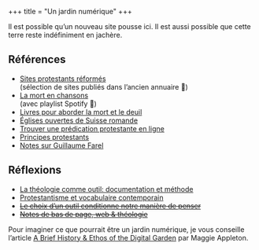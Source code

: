 +++
title = "Un jardin numérique"
+++

Il est possible qu’un nouveau site pousse ici. Il est aussi possible que cette terre reste indéfiniment en jachère.

## Références

- [Sites protestants réformés](/liens/)  
  (sélection de sites publiés dans l’ancien annuaire 📇)
- [La mort en chansons](/mort-chansons/)  
  (avec playlist Spotify 🎉)
- [Livres pour aborder la mort et le deuil](/mort-livres/)
- [Églises ouvertes de Suisse romande](/eglises-ouvertes/)
- [Trouver une prédication protestante en ligne](/predication/)
- [Principes protestants](/principes-protestants/)
- [Notes sur Guillaume Farel](/guillaume-farel/)

## Réflexions

- [La théologie comme outil: documentation et méthode](/theologie-outil/)
- [Protestantisme et vocabulaire contemporain](/vocabulaire-contemporain/)
- ~~[Le choix d’un outil conditionne notre manière de penser](https://web.archive.org/web/20240527194101/https://theologique.ch/choix-outil)~~
- ~~[Notes de bas de page, web & théologie](https://web.archive.org/web/20240527194115/https://theologique.ch/footnote)~~

Pour imaginer ce que pourrait être un jardin numérique, je vous conseille l’article [A Brief History & Ethos of the Digital Garden](https://maggieappleton.com/garden-history) par Maggie Appleton.
